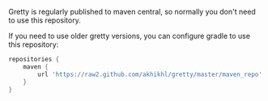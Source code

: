 Gretty is regularly published to maven central, so normally you don't need to use this repository.

If you need to use older gretty versions, you can configure gradle to use this repository:

```groovy
repositories {
    maven {
        url 'https://raw2.github.com/akhikhl/gretty/master/maven_repo'
    }
}
```
